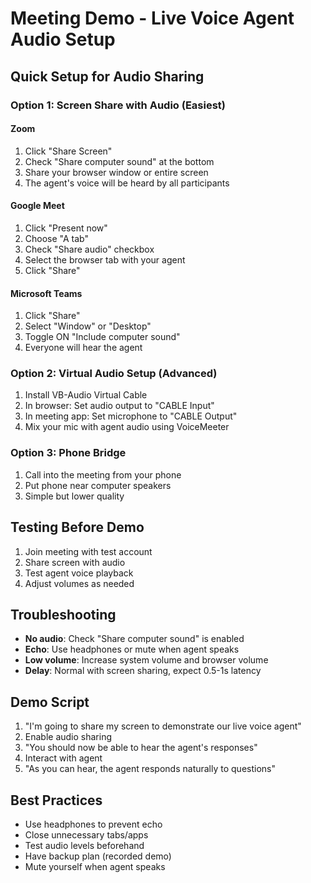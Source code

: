 # Meeting Demo - Live Voice Agent Audio Setup

## Quick Setup for Audio Sharing

### Option 1: Screen Share with Audio (Easiest)

#### Zoom
1. Click "Share Screen"
2. Check "Share computer sound" at the bottom
3. Share your browser window or entire screen
4. The agent's voice will be heard by all participants

#### Google Meet
1. Click "Present now"
2. Choose "A tab" 
3. Check "Share audio" checkbox
4. Select the browser tab with your agent
5. Click "Share"

#### Microsoft Teams
1. Click "Share"
2. Select "Window" or "Desktop"
3. Toggle ON "Include computer sound"
4. Everyone will hear the agent

### Option 2: Virtual Audio Setup (Advanced)

1. Install VB-Audio Virtual Cable
2. In browser: Set audio output to "CABLE Input"
3. In meeting app: Set microphone to "CABLE Output"
4. Mix your mic with agent audio using VoiceMeeter

### Option 3: Phone Bridge

1. Call into the meeting from your phone
2. Put phone near computer speakers
3. Simple but lower quality

## Testing Before Demo

1. Join meeting with test account
2. Share screen with audio
3. Test agent voice playback
4. Adjust volumes as needed

## Troubleshooting

- **No audio**: Check "Share computer sound" is enabled
- **Echo**: Use headphones or mute when agent speaks
- **Low volume**: Increase system volume and browser volume
- **Delay**: Normal with screen sharing, expect 0.5-1s latency

## Demo Script

1. "I'm going to share my screen to demonstrate our live voice agent"
2. Enable audio sharing
3. "You should now be able to hear the agent's responses"
4. Interact with agent
5. "As you can hear, the agent responds naturally to questions"

## Best Practices

- Use headphones to prevent echo
- Close unnecessary tabs/apps
- Test audio levels beforehand
- Have backup plan (recorded demo)
- Mute yourself when agent speaks